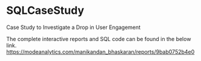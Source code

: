 # SQLCaseStudy
Case Study to Investigate a Drop in User Engagement

The complete interactive reports and SQL code can be found in the below link.
https://modeanalytics.com/manikandan_bhaskaran/reports/9bab0752b4e0
